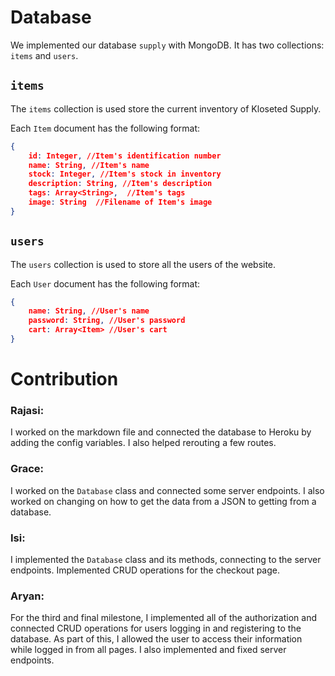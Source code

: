 # Database

We implemented our database `supply` with MongoDB. It has two collections: `items` and `users`.

## `items`

The `items` collection is used store the current inventory of Kloseted Supply.

Each `Item` document has the following format:
```json
{    
    id: Integer, //Item's identification number
    name: String, //Item's name
    stock: Integer, //Item's stock in inventory
    description: String, //Item's description
    tags: Array<String>,  //Item's tags
    image: String  //Filename of Item's image
}
```

## `users` 
The `users` collection is used to store all the users of the website.

Each `User` document has the following format:
```json
{
    name: String, //User's name
    password: String, //User's password
    cart: Array<Item> //User's cart
}
```

# Contribution

### Rajasi: 
I worked on the markdown file and connected the database to Heroku by adding the config variables. I also helped rerouting a few routes. 

### Grace:
I worked on the `Database` class and connected some server endpoints. I also worked on changing on how to get the data from a JSON to getting from a database. 

### Isi:
I implemented the `Database` class and its methods, connecting to the server endpoints. Implemented CRUD operations for the checkout page.

### Aryan:
For the third and final milestone, I implemented all of the authorization and connected CRUD operations for users logging in and registering to the database. As part of this, I allowed the user to access their information while logged in from all pages. I also implemented and fixed server endpoints.
